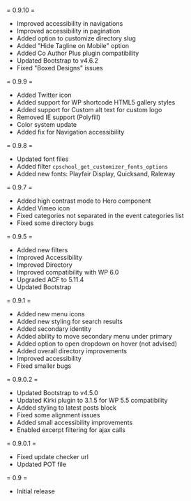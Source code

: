 = 0.9.10 =
* Improved accessibility in navigations
* Improved accessibility in pagination
* Added option to customize directory slug
* Added "Hide Tagline on Mobile" option
* Added Co Author Plus plugin compatibility
* Updated Bootstrap to v4.6.2
* Fixed "Boxed Designs" issues

= 0.9.9 =
* Added Twitter icon
* Added support for WP shortcode HTML5 gallery styles
* Added support for Custom alt text for custom logo
* Removed IE support (Polyfill)
* Color system update
* Added fix for Navigation accessibility

= 0.9.8 =
* Updated font files
* Added filter `cpschool_get_customizer_fonts_options`
* Added new fonts: Playfair Display, Quicksand, Raleway

= 0.9.7 =
* Added high contrast mode to Hero component
* Added Vimeo icon
* Fixed categories not separated in the event categories list
* Fixed some directory bugs

= 0.9.5 =
* Added new filters
* Improved Accessibility
* Improved Directory
* Improved compatibility with WP 6.0
* Upgraded ACF to 5.11.4
* Updated Bootstrap

= 0.9.1 =
* Added new menu icons
* Added new styling for search results
* Added secondary identity
* Added ability to move secondary menu under primary
* Added option to open dropdown on hover (not advised)
* Added overall directory improvements
* Improved accessibility
* Fixed smaller bugs

= 0.9.0.2 =
* Updated Bootstrap to v4.5.0
* Updated Kirki plugin to 3.1.5 for WP 5.5 compatibility
* Added styling to latest posts block
* Fixed some alignment issues
* Added small accessibility improvements
* Enabled excerpt filtering for ajax calls

= 0.9.0.1 =
* Fixed update checker url
* Updated POT file

= 0.9 =
* Initial release
